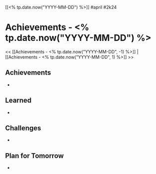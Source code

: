 [[<% tp.date.now("YYYY-MM-DD") %>]]   #april #2k24
# Achievements - <% tp.date.now("YYYY-MM-DD") %>

<< [[Achievements - <% tp.date.now("YYYY-MM-DD", -1) %>]] | [[Achievements - <% tp.date.now("YYYY-MM-DD", 1) %>]] >>
## Achievements
- 

## Learned
- 

## Challenges
- 

## Plan for Tomorrow
- 




